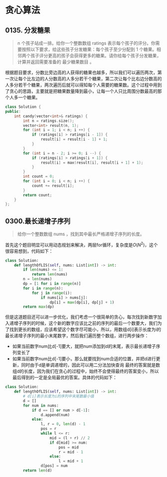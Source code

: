 # 贪心算法

## 0135. 分发糖果

> n 个孩子站成一排。给你一个整数数组 ratings 表示每个孩子的评分。你需要按照以下要求，给这些孩子分发糖果：每个孩子至少分配到 1 个糖果。相邻两个孩子评分更高的孩子会获得更多的糖果。请你给每个孩子分发糖果，计算并返回需要准备的 最少糖果数目 。

根据题目要求，分数比旁边高的人获得的糖果也越多，所以我们可以遍历两次，第一次让每个比左边的人分数高的人多分若干个糖果，第二次让每个比右边分数高的人多分若干个糖果，两次遍历后就可以得知每个人需要的糖果数。这个过程中用到了贪心的思路，主要就是把糖果数量降到最小，让每一个人只比周围分数最高的那个人多一个糖果。

```c++
class Solution {
public:
    int candy(vector<int>& ratings) {
        int n = ratings.size();
        vector<int> result(n, 1);
        for (int i = 1; i < n; i ++) {
            if (ratings[i] > ratings[i - 1]) {
                result[i] = result[i - 1] + 1;
            }
        }
        for (int i = n - 2; i >= 0; i --) {
            if (ratings[i] > ratings[i + 1]) {
                result[i] = max(result[i], result[i + 1] + 1);
            }
        }
        int count = 0;
        for (int i = 0; i < n; i ++) {
            count += result[i];
        }
        return count;
    }
};
```


## 0300.最长递增子序列
> 给你一个整数数组 nums ，找到其中最长严格递增子序列的长度。

首先这个题目明显可以用动态规划来解决，两层for循环，复杂度是$O(N^2)$，这个很容易想到，代码如下：

```python
class Solution:
    def lengthOfLIS(self, nums: List[int]) -> int:
        if len(nums) <= 1:
            return len(nums)
        n = len(nums)
        dp = [1 for i in range(n)]
        for i in range(n):
            for j in range(i):
                if nums[i] > nums[j]:
                    dp[i] = max(dp[i], dp[j] + 1)
        return max(dp)
```

但是这道题目还可以进一步优化，我们考虑一个很简单的贪心，每次找到新数字加入递增子序列的时候，这个新的数字应该比之前的序列的最后一个数要大，我们为了找到更长的数组，应该希望这个数字尽可能小，所以，用数组d[i]表示长度为i的最长递增子序列的最小末尾数字，然后我们遍历整个数组，进行两步操作：
- 如果当前数字num比d[-1]要大，就把num添加到d的末尾，表示最长递增子序列变长了
- 如果当前数字num比d[-1]要小，那么就要找到num合适的位置，并把d进行更新，同时由于d是单调递增的，因此可以用二分法加快查询
最终的答案就是数组d的长度，因为我们在贪心的过程中，始终不会使得最终的答案变小，所以最后得到的一定是全局最优的答案。具体的代码如下：

```python
class Solution:
    def lengthOfLIS(self, nums: List[int]) -> int:
        # d[i]表示长度为i的序列中末尾数最小值
        d = []
        for num in nums:
            if d == [] or num > d[-1]:
                d.append(num)
            else:
                l, r = 0, len(d) - 1
                pos = r
                while l <= r:
                    mid = (l + r) // 2
                    if d[mid] >= num:
                        pos = mid
                        r = mid - 1
                    else:
                        l = mid + 1
                d[pos] = num
        return len(d)
```